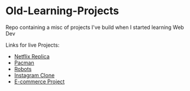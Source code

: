 # Old-Learning-Projects
Repo containing a misc of projects I've build when I started learning Web Dev

Links for live Projects:
* [Netflix Replica](https://preeminent-kangaroo-35d720.netlify.app/)
* [Pacman](https://deluxe-cupcake-90a75d.netlify.app/)
* [Robots](https://robots-ja9hq.ondigitalocean.app/)
* [Instagram Clone](https://lionfish-app-fosn3.ondigitalocean.app/)
* [E-commerce Project](https://ecommerce-store-khaki.vercel.app/)
  

